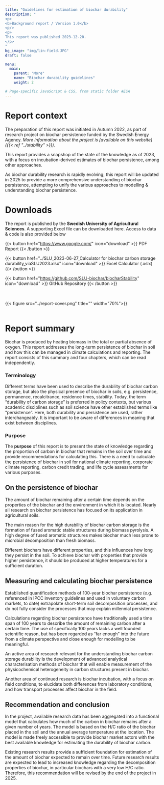```yaml
---
title: "Guidelines for estimation of biochar durability"
description: "
<p>
<b>Background report / Version 1.0</b>
<p/>
<p>
This report was published 2023-12-20.
</p>
"
bg_image: "img/lin-field.JPG"
draft: false

menu:
  main:
    parent: "More"
    name: "Biochar durability guidelines"
    weight: 2

# Page-specific JavaScript & CSS, from static folder #ESA
---
```

<div class="row">
<div class="col-md-7">

# Report context

The preparation of this report was initiated in Autumn 2022, as part of research project on biochar persistence funded by the Swedish Energy Agency. *More information about the project is [available on this website]({{< ref "../stability" >}})*.

This report provides a snapshop of the state of the knowledge as of 2023, with a focus on incubation-derived estimates of biochar persistence, among other approaches.

As biochar durability research is rapidly evolving, this report will be updated in 2025 to provide a more comprehensive understanding of biochar persistence, attempting to unify the various approaches to modelling & understanding biochar persistence.

</div>

<div class="col-md-3 col-md-push-2 text-right">

# Downloads


The report is published by the **Swedish University of Agricultural Sciences**. A supporting Excel file can be downloaded here. Access to data & code is also provided below


{{< button href="https://www.google.com/" icon="download" >}} PDF Report {{< /button >}}
<br />

{{< button href="../SLU_2023-06-27_Calculator for biochar carbon storage durability_viaSLU2023.xlsx" icon="download" >}} Excel Calculator (.xslx) {{< /button >}}
<br />

{{< button href="https://github.com/SLU-biochar/biocharStability" icon="download" >}} GitHub Repository {{< /button >}}


</div>
</div>

<div class="row">

<div class="col-md-4 col-md-push-8 text-center">
<br /><br />
{{< figure src="../report-cover.png" title="" width="70%">}}
<br /><br />

</div>

<div class="col-md-8 col-sm-pull-4 text-left">

# Report summary

Biochar is produced by heating biomass in the total or partial absence of oxygen. This report addresses the long-term persistence of biochar in soil and how this can be managed in climate calculations and reporting. The report consists of this summary and four chapters, which can be read independently.

### Terminology
Different terms have been used to describe the durability of biochar carbon storage, but also the physical presence of biochar in soils, e.g. persistence, permanence, recalcitrance, residence times, stability. Today, the term “durability of carbon storage” is preferred in policy contexts, but various academic disciplines such as soil science have other established terms like “persistence”. Here, both durability and persistence are used, rather interchangeably. It is important to be aware of differences in meaning that exist between disciplines.

### Purpose
The **purpose** of this report is to present the state of knowledge regarding the proportion of carbon in biochar that remains in the soil over time and provide recommendations for calculating this. There is a need to calculate the persistence of biochar in soil for national climate reporting, corporate climate reporting, carbon credit trading, and life cycle assessments for various purposes.


## On the persistence of biochar
The amount of biochar remaining after a certain time depends on the properties of the biochar and the environment in which it is located. Nearly all research on biochar persistence has focused on its application in agricultural soils.

The main reason for the high durability of biochar carbon storage is the formation of fused aromatic stable structures during biomass pyrolysis. A high degree of fused aromatic structures makes biochar much less prone to microbial decomposition than fresh biomass.

Different biochars have different properties, and this influences how long they persist in the soil. To achieve biochar with properties that provide higher persistence, it should be produced at higher temperatures for a sufficient duration.

## Measuring and calculating biochar persistence
Established quantification methods of 100-year biochar persistence (e.g. referenced in IPCC inventory guidelines and used in voluntary carbon markets, to date) extrapolate short-term soil decomposition processes, and do not fully consider the processes that may explain millennial persistence.

Calculations regarding biochar persistence have traditionally used a time span of 100 years to describe the amount of remaining carbon after a certain time. The use of specifically 100 years lacks a well founded scientific reason, but has been regarded as “far enough” into the future from a climate perspective and close enough for modelling to be meaningful.

An active area of research relevant for the understanding biochar carbon storage durability is the development of advanced analytical characterisation methods of biochar that will enable measurement of the physicochemical heterogeneity in carbon structures present in biochar.

Another area of continued research is biochar incubation, with a focus on field conditions, to elucidate both differences from laboratory conditions, and how transport processes affect biochar in the field.

## Recommendation and conclusion
In the project, available research data has been aggregated into a functional model that calculates how much of the carbon in biochar remains after a given number of years. The model is based on the H/C ratio of the biochar placed in the soil and the annual average temperature at the location. The model is made freely accessible to provide biochar market actors with the best available knowledge for estimating the durability of biochar carbon.

Existing research results provide a sufficient foundation for estimation of the amount of biochar expected to remain over time. Future research results are expected to lead to increased knowledge regarding the decomposition properties of biochar, in particular biochars with a very low H/C ratio. Therefore, this recommendation will be revised by the end of the project in 2025.

</div>


</div>
